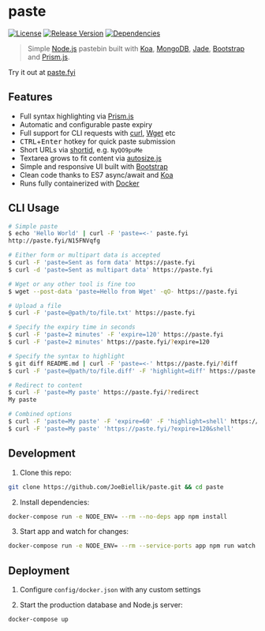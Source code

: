 # paste
[![License](https://img.shields.io/github/license/JoeBiellik/paste.svg)](LICENSE.md)
[![Release Version](https://img.shields.io/github/release/JoeBiellik/paste.svg)](https://github.com/JoeBiellik/paste/releases)
[![Dependencies](https://img.shields.io/david/JoeBiellik/paste.svg)](https://david-dm.org/JoeBiellik/paste)

> Simple [Node.js](https://nodejs.org/) pastebin built with [Koa](https://koajs.com/), [MongoDB](https://www.mongodb.com/), [Jade](http://jade-lang.com/), [Bootstrap](https://getbootstrap.com/) and [Prism.js](https://prismjs.com/).

Try it out at [paste.fyi](https://paste.fyi/)

## Features
* Full syntax highlighting via [Prism.js](https://prismjs.com/)
* Automatic and configurable paste expiry
* Full support for CLI requests with [curl](https://curl.haxx.se/), [Wget](https://www.gnu.org/software/wget/) etc
* <kbd>CTRL</kbd>+<kbd>Enter</kbd> hotkey for quick paste submission
* Short URLs via [shortid](https://github.com/dylang/shortid), e.g. `NyQO9puMe`
* Textarea grows to fit content via [autosize.js](https://github.com/jackmoore/autosize)
* Simple and responsive UI built with [Bootstrap](https://getbootstrap.com/)
* Clean code thanks to ES7 async/await and [Koa](https://koajs.com/)
* Runs fully containerized with [Docker](https://www.docker.com/)

## CLI Usage
```sh
# Simple paste
$ echo 'Hello World' | curl -F 'paste=<-' paste.fyi
http://paste.fyi/N15FNVqfg

# Either form or multipart data is accepted
$ curl -F 'paste=Sent as form data' https://paste.fyi
$ curl -d 'paste=Sent as multipart data' https://paste.fyi

# Wget or any other tool is fine too
$ wget --post-data 'paste=Hello from Wget' -qO- https://paste.fyi

# Upload a file
$ curl -F 'paste=@path/to/file.txt' https://paste.fyi

# Specify the expiry time in seconds
$ curl -F 'paste=2 minutes' -F 'expire=120' https://paste.fyi
$ curl -F 'paste=2 minutes' https://paste.fyi/?expire=120

# Specify the syntax to highlight
$ git diff README.md | curl -F 'paste=<-' https://paste.fyi/?diff
$ curl -F 'paste=@path/to/file.diff' -F 'highlight=diff' https://paste.fyi

# Redirect to content
$ curl -F 'paste=My paste' https://paste.fyi/?redirect
My paste

# Combined options
$ curl -F 'paste=My paste' -F 'expire=60' -F 'highlight=shell' https://paste.fyi
$ curl -F 'paste=My paste' 'https://paste.fyi/?expire=120&shell'
```

## Development
1. Clone this repo:
  ```sh
  git clone https://github.com/JoeBiellik/paste.git && cd paste
  ```

2. Install dependencies:
  ```sh
  docker-compose run -e NODE_ENV= --rm --no-deps app npm install
  ```

3. Start app and watch for changes:
  ```sh
  docker-compose run -e NODE_ENV= --rm --service-ports app npm run watch
  ```

## Deployment
1. Configure `config/docker.json` with any custom settings

2. Start the production database and Node.js server:
  ```sh
  docker-compose up
  ```
